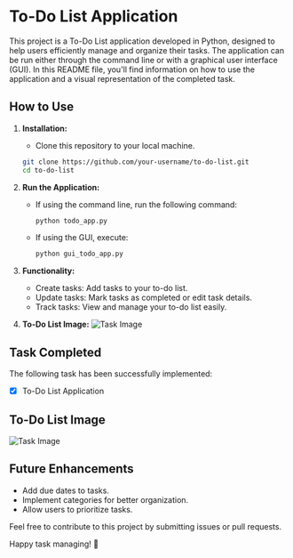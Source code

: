 # To-Do List Application

This project is a To-Do List application developed in Python, designed to help users efficiently manage and organize their tasks. The application can be run either through the command line or with a graphical user interface (GUI). In this README file, you'll find information on how to use the application and a visual representation of the completed task.

## How to Use

1. **Installation:**
   - Clone this repository to your local machine.
   ```bash
   git clone https://github.com/your-username/to-do-list.git
   cd to-do-list
   ```

2. **Run the Application:**
   - If using the command line, run the following command:
     ```bash
     python todo_app.py
     ```
   - If using the GUI, execute:
     ```bash
     python gui_todo_app.py
     ```

3. **Functionality:**
   - Create tasks: Add tasks to your to-do list.
   - Update tasks: Mark tasks as completed or edit task details.
   - Track tasks: View and manage your to-do list easily.

4. **To-Do List Image:**
   ![Task Image](path/to/your/image.png)

## Task Completed

The following task has been successfully implemented:

- [x] To-Do List Application

## To-Do List Image
![Task Image](path/to/your/image.png)

## Future Enhancements

- Add due dates to tasks.
- Implement categories for better organization.
- Allow users to prioritize tasks.

Feel free to contribute to this project by submitting issues or pull requests.

Happy task managing! 🚀
